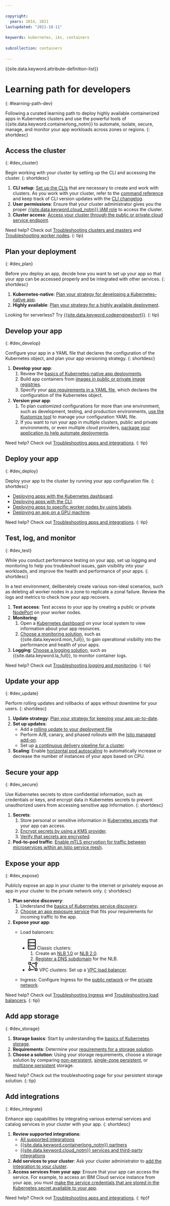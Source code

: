 ```yaml
---

copyright: 
  years: 2014, 2021
lastupdated: "2021-10-11"

keywords: kubernetes, iks, containers

subcollection: containers

---
```


{{site.data.keyword.attribute-definition-list}}





# Learning path for developers
{: #learning-path-dev}

Following a curated learning path to deploy highly available containerized apps in Kubernetes clusters and use the powerful tools of {{site.data.keyword.containerlong_notm}} to automate, isolate, secure, manage, and monitor your app workloads across zones or regions.
{: shortdesc}



## Access the cluster
{: #dev_cluster}

Begin working with your cluster by setting up the CLI and accessing the cluster.
{: shortdesc}

1. **CLI setup**: [Set up the CLIs](/docs/containers?topic=containers-cs_cli_install) that are necessary to create and work with clusters. As you work with your cluster, refer to the [command reference](/docs/containers?topic=containers-kubernetes-service-cli) and keep track of CLI version updates with the [CLI changelog](/docs/containers?topic=containers-cs_cli_changelog).
2. **User permissions**: Ensure that your cluster administrator gives you the proper [{{site.data.keyword.cloud_notm}} IAM role](/docs/containers?topic=containers-learning-path-admin#admin_secure) to access the cluster.
3. **Cluster access**: [Access your cluster through the public or private cloud service endpoint](/docs/containers?topic=containers-access_cluster).

Need help? Check out [Troubleshooting clusters and masters](/docs/containers?topic=containers-debug_clusters) and [Troubleshooting worker nodes](/docs/containers?topic=containers-debug_worker_nodes).
{: tip}


## Plan your deployment
{: #dev_plan}

Before you deploy an app, decide how you want to set up your app so that your app can be accessed properly and be integrated with other services.
{: shortdesc}

1. **Kubernetes-native**: [Plan your strategy for developing a Kubernetes-native app](/docs/containers?topic=containers-plan_deploy).
2. **Highly available**: [Plan your strategy for a highly available deployment](/docs/containers?topic=containers-plan_deploy#highly_available_apps).

Looking for serverless? Try [{{site.data.keyword.codeengineshort}}](/docs/codeengine?topic=codeengine-getting-started).
{: tip}

## Develop your app
{: #dev_develop}

Configure your app in a YAML file that declares the configuration of the Kubernetes object, and plan your app versioning strategy.
{: shortdesc}

1. **Develop your app**:
    1. Review the [basics of Kubernetes-native app deployments](/docs/containers?topic=containers-plan_deploy#kube-objects).
    2. Build app containers from [images in public or private image registries](/docs/containers?topic=containers-images).
    3. Specify your [app requirements in a YAML file](/docs/containers?topic=containers-app#app_yaml), which declares the configuration of the Kubernetes object.
2. **Version your app**:
    1. To plan customized configurations for more than one environment, such as development, testing, and production environments, [use the Kustomize tool](/docs/containers?topic=containers-app#kustomize) to manage your configuration YAML file.
    2. If you want to run your app in multiple clusters, public and private environments, or even multiple cloud providers, [package your application to help automate deployments](/docs/containers?topic=containers-plan_deploy#packaging).

Need help? Check out [Troubleshooting apps and integrations](/docs/containers?topic=containers-debug_apps).
{: tip}


## Deploy your app
{: #dev_deploy}

Deploy your app to the cluster by running your app configuration file.
{: shortdesc}


- [Deploying apps with the Kubernetes dashboard](/docs/containers?topic=containers-deploy_app#app_ui).
- [Deploying apps with the CLI](/docs/containers?topic=containers-deploy_app#app_cli).
- [Deploying apps to specific worker nodes by using labels](/docs/containers?topic=containers-deploy_app#node_affinity).
- [Deploying an app on a GPU machine](/docs/containers?topic=containers-deploy_app#gpu_app).


Need help? Check out [Troubleshooting apps and integrations](/docs/containers?topic=containers-debug_apps).
{: tip}


## Test, log, and monitor
{: #dev_test}

While you conduct performance testing on your app, set up logging and monitoring to help you troubleshoot issues, gain visibility into your workloads, and improve the health and performance of your apps.
{: shortdesc}

In a test environment, deliberately create various non-ideal scenarios, such as deleting all worker nodes in a zone to replicate a zonal failure. Review the logs and metrics to check how your app recovers.

1. **Test access**: Test access to your app by creating a public or private [NodePort](/docs/containers?topic=containers-nodeport) on your worker nodes.
2. **Monitoring**:
    1. Open a [Kubernetes dashboard](/docs/containers?topic=containers-deploy_app#cli_dashboard) on your local system to view information about your app resources.
    2. [Choose a monitoring solution](/docs/containers?topic=containers-health-monitor#view_metrics), such as {{site.data.keyword.mon_full}}, to gain operational visibility into the performance and health of your apps.
3. **Logging**: [Choose a logging solution](/docs/containers?topic=containers-health#logging_overview), such as {{site.data.keyword.la_full}}, to monitor container logs.

Need help? Check out [Troubleshooting logging and monitoring](/docs/containers?topic=containers-cs_dashboard_graphs).
{: tip}



## Update your app
{: #dev_update}

Perform rolling updates and rollbacks of apps without downtime for your users.
{: shortdesc}

1. **Update strategy**: [Plan your strategy for keeping your app up-to-date](/docs/containers?topic=containers-update_app#updating_apps).
2. **Set up updates**:
    - Add a [rolling update to your deployment file](/docs/containers?topic=containers-update_app#app_rolling)
    - Perform A/B, canary, and phased rollouts with the [Istio managed add-on](/docs/containers?topic=containers-istio-qs).
    - Set up [a continuous delivery pipeline for a cluster](/docs/containers?topic=containers-cicd).
3. **Scaling**: Enable [horizontal pod autoscaling](/docs/containers?topic=containers-update_app#app_scaling) to automatically increase or decrease the number of instances of your apps based on CPU.



## Secure your app
{: #dev_secure}

Use Kubernetes secrets to store confidential information, such as credentials or keys, and encrypt data in Kubernetes secrets to prevent unauthorized users from accessing sensitive app information.
{: shortdesc}


1. **Secrets**:
    1. Store personal or sensitive information in [Kubernetes secrets](/docs/containers?topic=containers-security#pi) that your app can access.
    2. [Encrypt secrets by using a KMS provider](/docs/containers?topic=containers-encryption#keyprotect).
    3. [Verify that secrets are encrypted](/docs/containers?topic=containers-encryption#verify_kms).
2. **Pod-to-pod traffic**: [Enable mTLS encryption for traffic between microservices within an Istio service mesh](/docs/containers?topic=containers-istio-mesh#mtls).



## Expose your app
{: #dev_expose}

Publicly expose an app in your cluster to the internet or privately expose an app in your cluster to the private network only.
{: shortdesc}

1. **Plan service discovery**:
    1. Understand the [basics of Kubernetes service discovery](/docs/containers?topic=containers-plan_deploy#service_discovery).
    2. [Choose an app exposure service](/docs/containers?topic=containers-cs_network_planning) that fits your requirements for incoming traffic to the app.
2. **Expose your app**:
    - Load balancers:
        - ![Classic infrastructure provider icon.](images/icon-classic-2.svg) Classic clusters:
            1. Create an [NLB 1.0](/docs/containers?topic=containers-loadbalancer) or [NLB 2.0](/docs/containers?topic=containers-loadbalancer-v2).
            2. [Register a DNS subdomain](/docs/containers?topic=containers-loadbalancer_hostname#loadbalancer_hostname) for the NLB.
        - ![VPC infrastructure provider icon.](images/icon-vpc-2.svg) VPC clusters: Set up a [VPC load balancer](/docs/containers?topic=containers-vpc-lbaas).

    - Ingress: Configure Ingress for the [public network](/docs/containers?topic=containers-ingress-types#alb-comm-create) or the [private network](/docs/containers?topic=containers-ingress-types#alb-comm-create-private).

Need help? Check out [Troubleshooting Ingress](/docs/containers?topic=containers-ingress-debug) and [Troubleshooting load balancers](/docs/containers?topic=containers-cs_loadbalancer_fails).
{: tip}

## Add app storage
{: #dev_storage}

1. **Storage basics**: Start by understanding the [basics of Kubernetes storage](/docs/containers?topic=containers-kube_concepts).
2. **Requirements**: Determine your [requirements for a storage solution](/docs/containers?topic=containers-storage_planning).
3. **Choose a solution**: Using your storage requirements, choose a storage solution by comparing [non-persistent](/docs/containers?topic=containers-storage_planning#non_persistent_overview), [single-zone persistent](/docs/containers?topic=containers-storage_planning#single_zone_persistent_storage), or [multizone persistent](/docs/containers?topic=containers-storage_planning#persistent_storage_overview) storage.

Need help? Check out the troubleshooting page for your persistent storage solution.
{: tip}

## Add integrations
{: #dev_integrate}

Enhance app capabilities by integrating various external services and catalog services in your cluster with your app.
{: shortdesc}

1. **Review supported integrations**:
    - [All supported integrations](/docs/containers?topic=containers-supported_integrations#supported_integrations)
    - [{{site.data.keyword.containerlong_notm}} partners](/docs/containers?topic=containers-service-partners)
    - [{{site.data.keyword.cloud_notm}} services and third-party integrations](/docs/containers?topic=containers-ibm-3rd-party-integrations)
2. **Add services to your cluster**: Ask your cluster administrator to [add the integration to your cluster](/docs/containers?topic=containers-learning-path-admin#admin_integrate).
3. **Access services from your app**: Ensure that your app can access the service. For example, to access an IBM Cloud service instance from your app, you must [make the service credentials that are stored in the Kubernetes secret available to your app](/docs/containers?topic=containers-service-binding#adding_app).

Need help? Check out [Troubleshooting apps and integrations](/docs/containers?topic=containers-debug_worker_nodes).
{: tip}f


